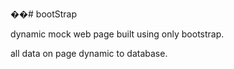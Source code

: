 ��# bootStrap

dynamic mock web page built using only bootstrap.

all data on page dynamic to database. 
